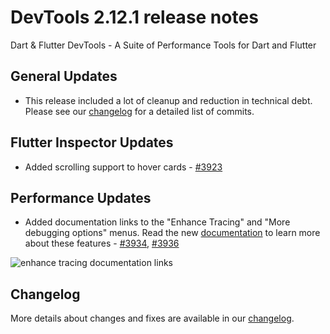 # DevTools 2.12.1 release notes

Dart & Flutter DevTools - A Suite of Performance Tools for Dart and Flutter

## General Updates
* This release included a lot of cleanup and reduction in technical debt. Please see our
  [changelog](https://github.com/flutter/devtools/blob/master/CHANGELOG.md) for a detailed list of commits.

## Flutter Inspector Updates
* Added scrolling support to hover cards - [#3923](https://github.com/flutter/devtools/pull/3923)

## Performance Updates
* Added documentation links to the "Enhance Tracing" and "More debugging options" menus. Read the new
[documentation](https://docs.flutter.dev/development/tools/devtools/performance#enhance-tracing) to
learn more about these features - [#3934](https://github.com/flutter/devtools/pull/3934), 
[#3936](https://github.com/flutter/devtools/pull/3936)

![enhance tracing documentation links]({{site.url}}/tools/devtools/release-notes/images-2.12.1/image1.png "enhance tracing documentation links")

## Changelog
More details about changes and fixes are available in our
[changelog](https://github.com/flutter/devtools/blob/master/CHANGELOG.md).
